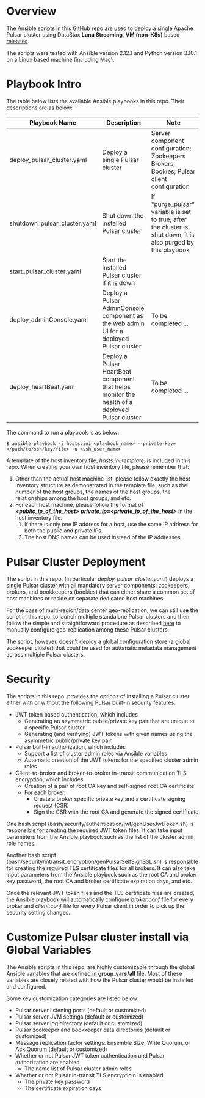 # Overview

The Ansible scripts in this GitHub repo are used to deploy a single Apache Pulsar cluster using DataStax **Luna Streaming**, **VM (non-K8s)** based [releases](https://github.com/datastax/pulsar/releases).

The scripts were tested with Ansible version 2.12.1 and Python version 3.10.1 on a Linux based machine (including Mac).

# Playbook Intro

The table below lists the available Ansible playbooks in this repo. Their descriptions are as below:

| Playbook Name | Description | Note |
| ------------- | ----------- | ---- |
| deploy_pulsar_cluster.yaml | Deploy a single Pulsar cluster | Server component configuration: Zookeepers Brokers, Bookies; Pulsar client configuration |
| shutdown_pulsar_cluster.yaml | Shut down the installed Pulsar cluster | If "purge_pulsar" variable is set to true, after the cluster is shut down, it is also purged by this playbook |
| start_pulsar_cluster.yaml | Start the installed Pulsar cluster if it is down |
| deploy_adminConsole.yaml | Deploy a Pulsar AdminConsole component as the web admin UI for a deployed Pulsar cluster | To be completed ... |
| deploy_heartBeat.yaml | Deploy a Pulsar HeartBeat component that helps monitor the health of a deployed Pulsar cluster | To be completed ... |

The command to run a playbook is as below:
```
$ ansible-playbook -i hosts.ini <playbook_name> --private-key=</path/to/ssh/key/file> -u <ssh_user_name>
```

A template of the host inventory file, *hosts.ini.template*, is included in this repo. When creating your own host inventory file, please remember that: 
1) Other than the actual host machine list, please follow exactly the host inventory structure as demonstrated in the template file, such as the number of the host groups, the names of the host groups, the relationships among the host groups, and etc.
2) For each host machine, please follow the format of ***<public_ip_of_the_host> private_ip=<private_ip_of_the_host>*** in the host inventory file. 
   1) If there is only one IP address for a host, use the same IP address for both the public and private IPs.
   2) The host DNS names can be used instead of the IP addresses.

# Pulsar Cluster Deployment

The script in this repo. (in particular *deploy_pulsar_cluster.yaml*) deploys a single Pulsar cluster with all mandatory server components: zookeepers, brokers, and bookkeepers (bookies) that can either share a common set of host machines or reside on separate dedicated host machines. 

For the case of multi-region/data center geo-replication, we can still use the script in this repo. to launch multiple standalone Pulsar clusters and then follow the simple and straightforward procedure as described [here](https://pulsar.apache.org/docs/en/administration-geo/#configure-replication) to manually configure geo-replication among these Pulsar clusters. 

The script, however, doesn't deploy a global configuration store (a global zookeeper cluster) that could be used for automatic metadata management across multiple Pulsar clusters.


# Security

The scripts in this repo. provides the options of installing a Pulsar cluster either with or without the following Pulsar built-in security features:
* JWT token based authentication, which includes
  * Generating an asymmetric public/private key pair that are unique to a specific Pulsar cluster 
  * Generating (and verifying) JWT tokens with given names using the asymmetric public/private key pair
* Pulsar built-in authorization, which includes
  * Support a list of cluster admin roles via Ansible variables 
  * Automatic creation of the JWT tokens for the specified cluster admin roles
* Client-to-broker and broker-to-broker in-transit communication TLS encryption, which includes
  * Creation of a pair of root CA key and self-signed root CA certificate
  * For each broker,
    * Create a broker specific private key and a certificate signing request (CSR)
    * Sign the CSR with the root CA and generate the signed certificate

One bash script (bash/security/authentication/jwt/genUserJwtToken.sh) is responsible for creating the required JWT token files.  It can take input parameters from the Ansible playbook such as the list of the cluster admin role names.

Another bash script (bash/security/intransit_encryption/genPulsarSelfSignSSL.sh) is responsible for creating the required TLS certificate files for all brokers. It can also take input parameters from the Ansible playbook such as the root CA and broker key password, the root CA and broker certificate expiration days, and etc.

Once the relevant JWT token files and the TLS certificate files are created, the Ansible playbook will automatically configure *broker.conf* file for every broker and *client.conf* file for every Pulsar client in order to pick up the security setting changes.

# Customize Pulsar cluster install via Global Variables

The Ansible scripts in this repo. are highly customizable through the global Ansible variables that are defined in **group_vars/all** file. Most of these variables are closely related with how the Pulsar cluster would be installed and configured. 


Some key customization categories are listed below:
* Pulsar server listening ports (default or customized)
* Pulsar server JVM settings (default or customized)
* Pulsar server log directory (default or customized)
* Pulsar zookeeper and bookkeeper data directories (default or customized)
* Message replication factor settings: Ensemble Size, Write Quorum, or Ack Quorum (default or customized)
* Whether or not Pulsar JWT token authentication and Pulsar authorization are enabled 
  * The name list of Pulsar cluster admin roles
* Whether or not Pulsar in-transit TLS encryptioin is enabled
  * The private key password 
  * The certificate expiration days